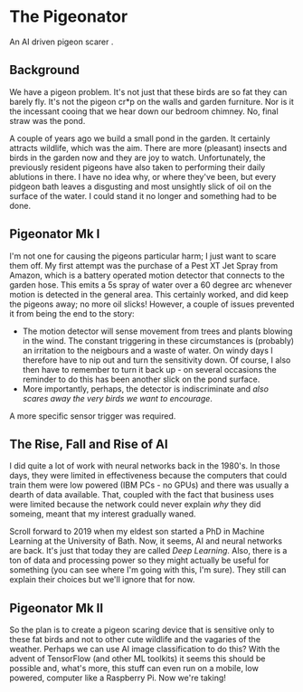 # The Pigeonator

An AI driven pigeon scarer .

## Background
We have a pigeon problem. It's not just that these birds are so fat they can barely fly. It's not the pigeon cr\*p on the walls and garden furniture. Nor is it the incessant cooing that we hear down our bedroom chimney. No, final straw was the pond. 

A couple of years ago we build a small pond in the garden. It certainly attracts wildlife, which was the aim. There are more (pleasant) insects and birds in the garden now and they are joy to watch. Unfortunately, the previously resident pigeons have also taken to performing their daily ablutions in there. I have no idea why, or where they've been, but every pidgeon bath leaves a disgusting and most unsightly slick of oil on the surface of the water. I could stand it no longer and something had to be done.

## Pigeonator Mk I

I'm not one for causing the pigeons particular harm; I just want to scare them off. My first attempt was the purchase of a Pest XT Jet Spray from Amazon, which is a battery operated motion detector that connects to the garden hose. This emits a 5s spray of water over a 60 degree arc whenever motion is detected in the general area. This certainly worked, and did keep the pigeons away; no more oil slicks! However, a couple of issues prevented it from being the end to the story:

* The motion detector will sense movement from trees and plants blowing in the wind. The constant triggering in these circumstances is (probably) an irritation to the neigbours and a waste of water. On windy days I therefore have to nip out and turn the sensitivity down. Of course, I also then have to remember to turn it back up - on several occasions the reminder to do this has been another slick on the pond surface.
* More importantly, perhaps, the detector is indiscriminate and *also scares away the very birds we want to encourage*.

A more specific sensor trigger was required.

## The Rise, Fall and Rise of AI

I did quite a lot of work with neural networks back in the 1980's. In those days, they were limited in effectiveness because the computers that could train them were low powered (IBM PCs - no GPUs) and there was usually a dearth of data available. That, coupled with the fact that business uses were limited because the network could never explain *why* they did someing, meant that my interest gradually waned.

Scroll forward to 2019 when my eldest son started a PhD in Machine Learning at the University of Bath. Now, it seems, AI and neural networks are back. It's just that today they are called *Deep Learning*. Also, there is a ton of data and processing power so they might actually be useful for something (you can see where I'm going with this, I'm sure). They still can explain their choices but we'll ignore that for now.

## Pigeonator Mk II

So the plan is to create a pigeon scaring device that is sensitive only to these fat birds and not to other cute wildlife and the vagaries of the weather. Perhaps we can use AI image classification to do this? With the advent of TensorFlow (and other ML toolkits) it seems this should be possible and, what's more, this stuff can even run on a mobile, low powered, computer like a Raspberry Pi. Now we're taking! 
